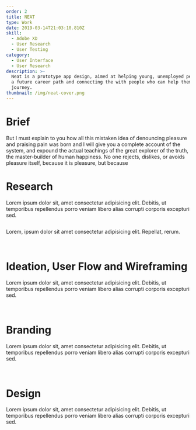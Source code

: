 ```yaml
---
order: 2
title: NEAT
type: Work
date: 2019-03-14T21:03:10.810Z
skill:
  - Adobe XD
  - User Research
  - User Testing
category:
  - User Interface
  - User Research
description: >-
  Neat is a prototype app design, aimed at helping young, unemployed people find
  a future career path and connecting the with people who can help them on their
  journey.
thumbnail: /img/neat-cover.png
---
```


<div class="work-section brief">
      <h1>Brief</h1>
      <p>But I must explain to you how all this mistaken idea of denouncing pleasure and praising pain was born and I will give you a complete account of the system, and expound the actual teachings of the great explorer of the truth, the master-builder of human happiness. No one rejects, dislikes, or avoids pleasure itself, because it is pleasure, but because</p>
  </div>
  
 <div class="work-section">
    <div class="work-text-container">
      <div class="work-text">
        <h1>Research</h1>
        <p>            Lorem ipsum dolor sit, amet consectetur adipisicing elit. Debitis, ut temporibus repellendus porro veniam libero alias corrupti corporis excepturi sed.
        </p>
      </div>
    </div>
    <div class="work-images">
      <div class="work-image-stack">
        <img src="/img/NEAT/research-stats-1.png" alt=""/>
      </div>
      <div class="work-image-stack">
        <img src="/img/NEAT/user-jake.jpg" alt=""/>
        <p>Lorem, ipsum dolor sit amet consectetur adipisicing elit. Repellat, rerum.</p>
        <img src="/img/NEAT/user-jennifer.jpg" alt=""/>
        <img src="/img/NEAT/user-terry.jpg" alt=""/>
      </div>
    </div>
  </div>

<div class="work-section">
    <div class="work-text-container">
      <div class="work-text">
        <h1>Ideation, User Flow and Wireframing</h1>
        <p>            Lorem ipsum dolor sit, amet consectetur adipisicing elit. Debitis, ut temporibus repellendus porro veniam libero alias corrupti corporis excepturi sed.
        </p>
      </div>
    </div>
    <div class="work-images">
      <div class="work-image-grid">
        <img src="/img/NEAT/sketchnote-1.png" alt=""/>
        <img src="/img/NEAT/sketchnote-2.png" alt=""/>
        <img src="/img/NEAT/sketchnote-3.png" alt=""/>
        <img src="/img/NEAT/sketchnote-4.png" alt=""/>
        <img src="/img/NEAT/sketchnote-5.png" alt=""/>
        <img src="/img/NEAT/sketchnote-6.png" alt=""/>
      </div>
      <div class="work-image-fullwidth">
        <img src="/img/NEAT/user-map.png" alt=""/>
      </div>
      <div class="work-image-fullwidth">
        <img src="/img/NEAT/wireframes-display.png" alt=""/>
      </div>
    </div>
</div>

<div class="work-section">
    <div class="work-text-container">
      <div class="work-text">
        <h1>Branding</h1>
        <p>            Lorem ipsum dolor sit, amet consectetur adipisicing elit. Debitis, ut temporibus repellendus porro veniam libero alias corrupti corporis excepturi sed.
        </p>
      </div>
    </div>
    <div class="work-images">
      <div class="work-image-fullwidth">
        <img src="/img/NEAT/moodboard.png" alt=""/>
      </div>
      <div class="work-image-grid large-tiles">
        <img src="/img/NEAT/branding-1.png" alt=""/>
        <img src="/img/NEAT/branding-2.png" alt=""/>
      </div>
      <div class="work-image-fullwidth">
        <img src="/img/NEAT/branding-3.png" alt=""/>
      </div>
    </div>
</div>

<div class="work-section">
  <div class="work-text-container">
    <div class="work-text">
      <h1>Design</h1>
      <p>            Lorem ipsum dolor sit, amet consectetur adipisicing elit. Debitis, ut temporibus repellendus porro veniam libero alias corrupti corporis excepturi sed.
      </p>
    </div>
  </div>
  <div class="work-images">
    <div class="work-image-grid">
      <img src="/img/NEAT/ui-screen-1.png" alt=""/>
      <img src="/img/NEAT/ui-screen-2.png" alt=""/>
      <img src="/img/NEAT/ui-screen-3.png" alt=""/>
      <img src="/img/NEAT/ui-screen-4.png" alt=""/>
      <img src="/img/NEAT/ui-screen-5.png" alt=""/>
      <img src="/img/NEAT/ui-screen-6.png" alt=""/>
      <img src="/img/NEAT/ui-screen-7.png" alt=""/>
      <img src="/img/NEAT/ui-screen-8.png" alt=""/>
      <img src="/img/NEAT/ui-screen-9.png" alt=""/>
      <img src="/img/NEAT/ui-screen-10.png" alt=""/>
      <img src="/img/NEAT/ui-screen-11.png" alt=""/>
    </div>
  </div>
</div>
  